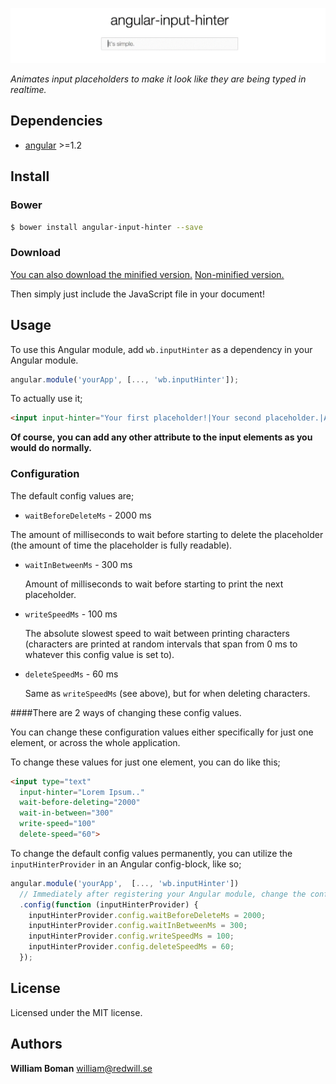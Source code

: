 ![angular-input-hinter](angular-input-hinter.gif)

*Animates input placeholders to make it look like they are being typed in realtime.*

## Dependencies
- [angular](https://github.com/angular/angular.js) >=1.2

## Install
### Bower
```bash
$ bower install angular-input-hinter --save
```
### Download
[You can also download the minified version.](https://github.com/williamboman/angular-input-hinter/releases/download/v1.0/angular-input-hinter.min.js)
[Non-minified version.](https://github.com/williamboman/angular-input-hinter/releases/download/v1.0/angular-input-hinter.js)

Then simply just include the JavaScript file in your document!

## Usage
To use this Angular module, add `wb.inputHinter` as a dependency in your Angular module.
```js
angular.module('yourApp', [..., 'wb.inputHinter']);
```
To actually use it;
```html
<input input-hinter="Your first placeholder!|Your second placeholder.|And so on..">
```

**Of course, you can add any other attribute to the input elements as you would do normally.**
### Configuration
The default config values are;
- `waitBeforeDeleteMs` - 2000 ms

 The amount of milliseconds to wait before starting to delete the placeholder (the amount of time the placeholder is fully readable).
- `waitInBetweenMs` - 300 ms

  Amount of milliseconds to wait before starting to print the next placeholder.

- `writeSpeedMs` - 100 ms

  The absolute slowest speed to wait between printing characters (characters are printed at random intervals that span from 0 ms to whatever this config value is set to).

- `deleteSpeedMs` - 60 ms

  Same as `writeSpeedMs` (see above), but for when deleting characters.


####There are 2 ways of changing these config values.

You can change these configuration values either specifically for just one element, or across the whole application.

To change these values for just one element, you can do like this;
```html
<input type="text"
  input-hinter="Lorem Ipsum.."
  wait-before-deleting="2000"
  wait-in-between="300"
  write-speed="100"
  delete-speed="60">
```

To change the default config values permanently, you can utilize the `inputHinterProvider` in an Angular config-block, like so;
```js
angular.module('yourApp',  [..., 'wb.inputHinter'])
  // Immediately after registering your Angular module, change the config values.
  .config(function (inputHinterProvider) {
    inputHinterProvider.config.waitBeforeDeleteMs = 2000;
    inputHinterProvider.config.waitInBetweenMs = 300;
    inputHinterProvider.config.writeSpeedMs = 100;
    inputHinterProvider.config.deleteSpeedMs = 60;
  });
```


## License
Licensed under the MIT license.

## Authors
**William Boman** <william@redwill.se>
